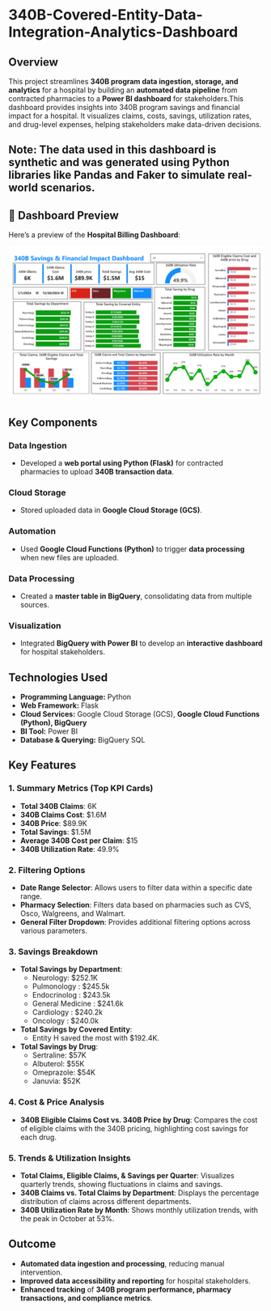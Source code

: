 # 340B-Covered-Entity-Data-Integration-Analytics-Dashboard

## Overview
This project streamlines **340B program data ingestion, storage, and analytics** for a hospital by building an **automated data pipeline** from contracted pharmacies to a **Power BI dashboard** for stakeholders.This dashboard provides insights into 340B program savings and financial impact for a hospital. It visualizes claims, costs, savings, utilization rates, and drug-level expenses, helping stakeholders make data-driven decisions.



## Note: The data used in this dashboard is synthetic and was generated using Python libraries like Pandas and Faker to simulate real-world scenarios.

## 📸 Dashboard Preview  
Here’s a preview of the **Hospital Billing Dashboard**:  

![340B-Covered-Entity-Data-Integration-Analytics-Dashboard](Screenshot.png)
## Key Components

### Data Ingestion
- Developed a **web portal using Python (Flask)** for contracted pharmacies to upload **340B transaction data**.

### Cloud Storage
- Stored uploaded data in **Google Cloud Storage (GCS)**.

### Automation
- Used **Google Cloud Functions (Python)** to trigger **data processing** when new files are uploaded.

### Data Processing
- Created a **master table in BigQuery**, consolidating data from multiple sources.

### Visualization
- Integrated **BigQuery with Power BI** to develop an **interactive dashboard** for hospital stakeholders.

## Technologies Used
- **Programming Language:** Python
- **Web Framework:** Flask
- **Cloud Services:** Google Cloud Storage (GCS), **Google Cloud Functions (Python), BigQuery**
- **BI Tool:** Power BI
- **Database & Querying:** BigQuery SQL
## Key Features

### 1. **Summary Metrics (Top KPI Cards)**
- **Total 340B Claims**: 6K
- **340B Claims Cost**: $1.6M
- **340B Price**: $89.9K
- **Total Savings**: $1.5M
- **Average 340B Cost per Claim**: $15
- **340B Utilization Rate**: 49.9%

### 2. **Filtering Options**
- **Date Range Selector**: Allows users to filter data within a specific date range.
- **Pharmacy Selection**: Filters data based on pharmacies such as CVS, Osco, Walgreens, and Walmart.
- **General Filter Dropdown**: Provides additional filtering options across various parameters.

### 3. **Savings Breakdown**
- **Total Savings by Department**:
  - Neurology: $252.1K
  - Pulmonology : $245.5k
  - Endocrinolog : $243.5k
  - General Medicine : $241.6k
  - Cardiology : $240.2k
  - Oncology : $240.0k
- **Total Savings by Covered Entity**: 
  - Entity H saved the most with $192.4K.
- **Total Savings by Drug**: 
  - Sertraline: $57K
  - Albuterol: $55K
  - Omeprazole: $54K
  - Januvia: $52K

### 4. **Cost & Price Analysis**
- **340B Eligible Claims Cost vs. 340B Price by Drug**: Compares the cost of eligible claims with the 340B pricing, highlighting cost savings for each drug.

### 5. **Trends & Utilization Insights**
- **Total Claims, Eligible Claims, & Savings per Quarter**: Visualizes quarterly trends, showing fluctuations in claims and savings.
- **340B Claims vs. Total Claims by Department**: Displays the percentage distribution of claims across different departments.
- **340B Utilization Rate by Month**: Shows monthly utilization trends, with the peak in October at 53%.
## Outcome
- **Automated data ingestion and processing**, reducing manual intervention.
- **Improved data accessibility and reporting** for hospital stakeholders.
- **Enhanced tracking** of **340B program performance, pharmacy transactions, and compliance metrics**.
